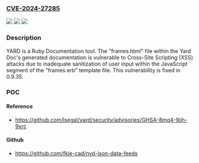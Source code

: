 ### [CVE-2024-27285](https://cve.mitre.org/cgi-bin/cvename.cgi?name=CVE-2024-27285)
![](https://img.shields.io/static/v1?label=Product&message=yard&color=blue)
![](https://img.shields.io/static/v1?label=Version&message=%3D%20%3C%200.9.35%20&color=brighgreen)
![](https://img.shields.io/static/v1?label=Vulnerability&message=CWE-79%3A%20Improper%20Neutralization%20of%20Input%20During%20Web%20Page%20Generation%20('Cross-site%20Scripting')&color=brighgreen)

### Description

YARD is a Ruby Documentation tool. The "frames.html" file within the Yard Doc's generated documentation is vulnerable to Cross-Site Scripting (XSS) attacks due to inadequate sanitization of user input within the JavaScript segment of the "frames.erb" template file.  This vulnerability is fixed in 0.9.35.

### POC

#### Reference
- https://github.com/lsegal/yard/security/advisories/GHSA-8mq4-9jjh-9xrc

#### Github
- https://github.com/fkie-cad/nvd-json-data-feeds

